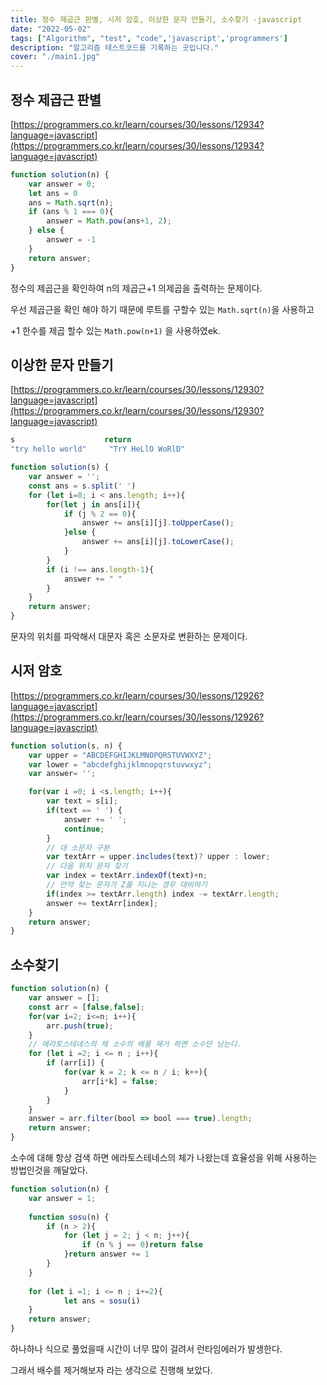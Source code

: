 ```yaml
---
title: 정수 제곱근 판별, 시저 암호, 이상한 문자 만들기, 소수찾기 -javascript
date: "2022-05-02"
tags: ["Algorithm", "test", "code",'javascript','programmers']
description: "알고리즘 테스트코드를 기록하는 곳입니다."
cover: "./main1.jpg"
---
```


## 정수 제곱근 판별

[https://programmers.co.kr/learn/courses/30/lessons/12934?language=javascript](https://programmers.co.kr/learn/courses/30/lessons/12934?language=javascript)

```jsx
function solution(n) {
    var answer = 0;
    let ans = 0
    ans = Math.sqrt(n);
    if (ans % 1 === 0){
        answer = Math.pow(ans+1, 2);
    } else {
        answer = -1
    }
    return answer;
}
```

정수의 제곱근을 확인하여 n의 제곱근+1 의제곱을 출력하는 문제이다.

우선 제곱근을 확인 해야 하기 때문에 루트를 구할수 있는 `Math.sqrt(n)`을  사용하고

+1 한수를 제곱 할수 있는 `Math.pow(n+1)` 을 사용하였ek.

## 이상한 문자 만들기

[https://programmers.co.kr/learn/courses/30/lessons/12930?language=javascript](https://programmers.co.kr/learn/courses/30/lessons/12930?language=javascript)

```jsx
s	                 return
"try hello world"	  "TrY HeLlO WoRlD"

function solution(s) {
    var answer = '';
    const ans = s.split(' ')
    for (let i=0; i < ans.length; i++){
        for(let j in ans[i]){
            if (j % 2 == 0){
                answer += ans[i][j].toUpperCase();
            }else {
                answer += ans[i][j].toLowerCase();
            }
        }
        if (i !== ans.length-1){
            answer += " "
        }
    }
    return answer;
}
```

문자의 위치를 파악해서 대문자 혹은 소문자로 변환하는 문제이다.

## 시저 암호

[https://programmers.co.kr/learn/courses/30/lessons/12926?language=javascript](https://programmers.co.kr/learn/courses/30/lessons/12926?language=javascript)

```jsx
function solution(s, n) {
    var upper = "ABCDEFGHIJKLMNOPQRSTUVWXYZ";
    var lower = "abcdefghijklmnopqrstuvwxyz";
    var answer= '';

    for(var i =0; i <s.length; i++){
        var text = s[i];
        if(text == ' ') {
            answer += ' '; 
            continue;
        }
        // 대 소문자 구분
        var textArr = upper.includes(text)? upper : lower;
        // 다음 위치 문자 찾기
        var index = textArr.indexOf(text)+n;
        // 만약 찾는 문자가 Z를 지나는 경우 대비하기
        if(index >= textArr.length) index -= textArr.length;
        answer += textArr[index];
    }
    return answer;
}
```

## 소수찾기

```jsx
function solution(n) {
    var answer = [];
    const arr = [false,false];
    for(var i=2; i<=n; i++){
        arr.push(true);
    }
    // 에라토스테네스의 체 소수의 배를 제거 하면 소수만 남는다.
    for (let i =2; i <= n ; i++){
        if (arr[i]) {
            for(var k = 2; k <= n / i; k++){
                arr[i*k] = false;
            }
        }
    }
    answer = arr.filter(bool => bool === true).length;
    return answer;
}
```

소수에 대해  항상 검색 하면 에라토스테네스의 체가 나왔는데 효율성을 위해 사용하는 방법인것을 깨달았다.

```jsx
function solution(n) {
    var answer = 1;
    
    function sosu(n) {
        if (n > 2){
            for (let j = 2; j < n; j++){
                if (n % j == 0)return false
            }return answer += 1
        }
    }
    
    for (let i =1; i <= n ; i+=2){
            let ans = sosu(i)
    }
    return answer;
}
```

하나하나 식으로 풀었을때 시간이 너무 많이 걸려서 런타임에러가 발생한다.

그래서 배수를 제거해보자 라는 생각으로 진행해 보았다.